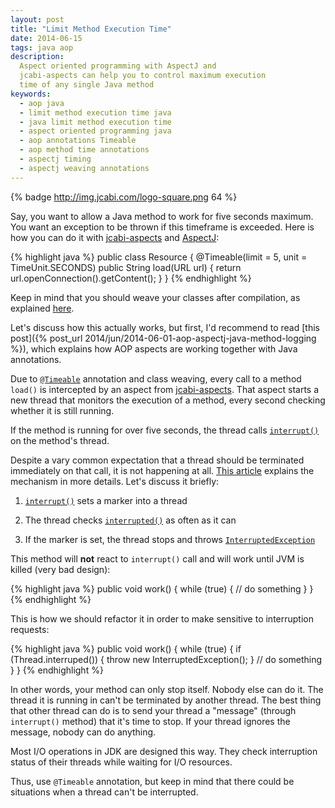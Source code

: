 ```yaml
---
layout: post
title: "Limit Method Execution Time"
date: 2014-06-15
tags: java aop
description:
  Aspect oriented programming with AspectJ and
  jcabi-aspects can help you to control maximum execution
  time of any single Java method
keywords:
  - aop java
  - limit method execution time java
  - java limit method execution time
  - aspect oriented programming java
  - aop annotations Timeable
  - aop method time annotations
  - aspectj timing
  - aspectj weaving annotations
---
```


{% badge http://img.jcabi.com/logo-square.png 64 %}

Say, you want to allow a Java method to work for five seconds
maximum. You want an exception to be thrown if this timeframe is exceeded.
Here is how you can do it with [jcabi-aspects](http://aspects.jcabi.com)
and [AspectJ](http://eclipse.org/aspectj/):

{% highlight java %}
public class Resource {
  @Timeable(limit = 5, unit = TimeUnit.SECONDS)
  public String load(URL url) {
    return url.openConnection().getContent();
  }
}
{% endhighlight %}

Keep in mind that you should weave your classes after compilation,
as explained [here](http://aspects.jcabi.com/example-weaving.html).

Let's discuss how this actually works, but first,
I'd recommend to read [this post]({% post_url 2014/jun/2014-06-01-aop-aspectj-java-method-logging %}),
which explains how AOP aspects are working together with Java annotations.

Due to [`@Timeable`](http://aspects.jcabi.com/annotation-timeable.html)
annotation and class weaving, every call to a method `load()`
is intercepted by an aspect from
[jcabi-aspects](http://aspects.jcabi.com). That aspect starts a new
thread that monitors the execution of a method, every second checking whether
it is still running.

If the method is running for over five seconds, the thread calls
[`interrupt()`](http://docs.oracle.com/javase/7/docs/api/java/lang/Thread.html#interrupt%28%29)
on the method's thread.

Despite a vary common expectation that a thread should be terminated
immediately on that call, it is not happening at all.
[This article](http://docs.oracle.com/javase/1.5.0/docs/guide/misc/threadPrimitiveDeprecation.html)
explains the mechanism in more details. Let's discuss it briefly:

 1. [`interrupt()`](http://docs.oracle.com/javase/7/docs/api/java/lang/Thread.html#interrupt%28%29)
   sets a marker into a thread

 2. The thread checks [`interrupted()`](http://docs.oracle.com/javase/7/docs/api/java/lang/Thread.html#interrupt%28%29)
   as often as it can

 3. If the marker is set, the thread stops and throws
   [`InterruptedException`](http://docs.oracle.com/javase/7/docs/api/java/lang/InterruptedException.html)

This method will **not** react to `interrupt()` call and will work until
JVM is killed (very bad design):

{% highlight java %}
public void work() {
  while (true) {
    // do something
  }
}
{% endhighlight %}

This is how we should refactor it in order to make
sensitive to interruption requests:

{% highlight java %}
public void work() {
  while (true) {
    if (Thread.interruped()) {
      throw new InterruptedException();
    }
    // do something
  }
}
{% endhighlight %}

In other words, your method can only stop itself. Nobody else can do it.
The thread it is running in can't be terminated by another thread. The
best thing that other thread can do is to send your thread a "message" (through
`interrupt()` method) that it's time to stop. If your thread ignores the
message, nobody can do anything.

Most I/O operations in JDK are designed this way. They check interruption
status of their threads while waiting for I/O resources.

Thus, use `@Timeable` annotation, but keep in mind that there could
be situations when a thread can't be interrupted.
